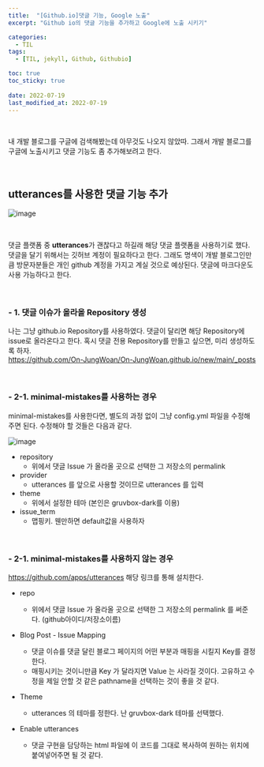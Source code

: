 ```yaml
---
title:  "[Github.io]댓글 기능, Google 노출"
excerpt: "Github io의 댓글 기능을 추가하고 Google에 노출 시키기"

categories:
  - TIL
tags:
  - [TIL, jekyll, Github, Githubio]

toc: true
toc_sticky: true
 
date: 2022-07-19
last_modified_at: 2022-07-19
---
```

<br>

내 개발 블로그를 구글에 검색해봤는데 아무것도 나오지 않았따. 
그래서 개발 블로그를 구글에 노출시키고 댓글 기능도 좀 추가해보려고 한다.

<br>

## utterances를 사용한 댓글 기능 추가
![image](https://user-images.githubusercontent.com/84084372/179539589-1b54e5a6-3441-4535-bf95-55389139ff76.png)

<br>

댓글 플랫폼 중 **utterances**가 괜찮다고 하길래 해당 댓글 플랫폼을 사용하기로 했다. 
댓글을 달기 위해서는 깃허브 계정이 필요하다고 한다. 
그래도 명색이 개발 블로그인만큼 방문자분들은 개인 github 계정을 가지고 계실 것으로 예상된다. 
댓글에 마크다운도 사용 가능하다고 한다.

<br>

### - **1. 댓글 이슈가 올라올 Repository 생성** <br>
나는 그냥 github.io Repository를 사용하였다. 
댓글이 달리면 해당 Repository에 issue로 올라온다고 한다. 
혹시 댓글 전용 Repository를 만들고 싶으면, 미리 생성하도록 하자. <br>
https://github.com/On-JungWoan/On-JungWoan.github.io/new/main/_posts

<br>


### - **2-1. minimal-mistakes를 사용하는 경우** <br>
minimal-mistakes를 사용한다면, 별도의 과정 없이 그냥 config.yml 파일을 수정해주면 된다. 
수정해야 할 것들은 다음과 같다. <br>

![image](https://user-images.githubusercontent.com/84084372/179542095-812671f7-5280-461a-9a7f-a34a51ba60a9.png) <br>

- repository
  - 위에서 댓글 Issue 가 올라올 곳으로 선택한 그 저장소의 permalink
- provider
  - utterances 를 앞으로 사용할 것이므로 utterances 를 입력
- theme
  - 위에서 설정한 테마 (본인은 gruvbox-dark를 이용)
- issue_term
  - 맵핑키. 웬만하면 default값을 사용하자

<br>

### - **2-1. minimal-mistakes를 사용하지 않는 경우** <br>
https://github.com/apps/utterances
해당 링크를 통해 설치한다.

- repo
  - 위에서 댓글 Issue 가 올라올 곳으로 선택한 그 저장소의 permalink 를 써준다. (github아이디/저장소이름)

- Blog Post - Issue Mapping
  - 댓글 이슈를 댓글 달린 블로그 페이지의 어떤 부분과 매핑을 시킬지 Key를 결정한다.
  - 매핑시키는 것이니만큼 Key 가 달라지면 Value 는 사라질 것이다. 고유하고 수정을 제일 안할 것 같은 pathname을 선택하는 것이 좋을 것 같다.

- Theme
  - utterances 의 테마를 정한다. 난 gruvbox-dark 테마를 선택했다.

- Enable utterances
  - 댓글 구현을 담당하는 html 파일에 이 코드를 그대로 복사하여 원하는 위치에 붙여넣어주면 될 것 같다.
